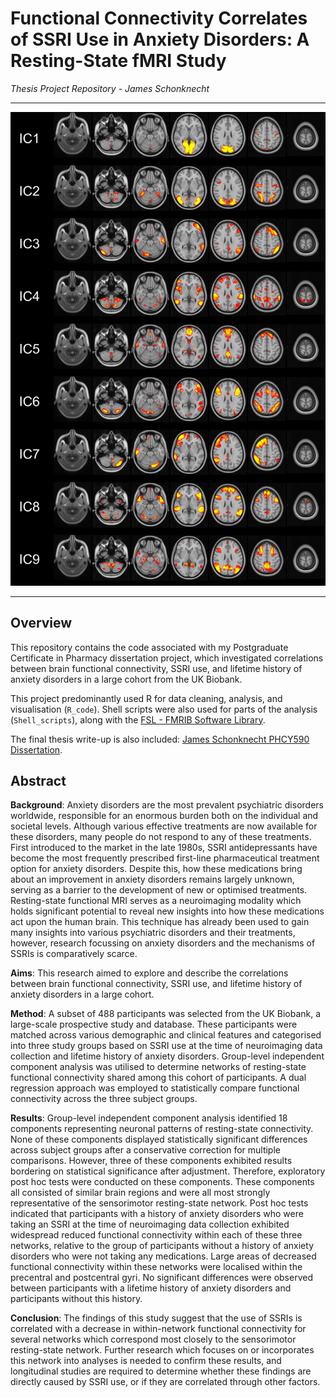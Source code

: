 # Functional Connectivity Correlates of SSRI Use in Anxiety Disorders: A Resting-State fMRI Study
*Thesis Project Repository - James Schonknecht*

---

<p align="center">
  <img src="Figures/independent_components_1.png" alt="Resting State Networks" width="600"/>
</p>

---

## Overview
This repository contains the code associated with my Postgraduate Certificate in Pharmacy dissertation project, which investigated correlations between brain functional connectivity, SSRI use, and lifetime history of anxiety disorders in a large cohort from the UK Biobank.

This project predominantly used R for data cleaning, analysis, and visualisation (`R_code`). Shell scripts were also used for parts of the analysis (`Shell_scripts`), along with the [FSL - FMRIB Software Library](https://fsl.fmrib.ox.ac.uk/fsl/docs/#/).

The final thesis write-up is also included: [James Schonknecht PHCY590 Dissertation](James%20Schonknecht%20PHCY590%20Dissertation.pdf).

## Abstract

**Background**: Anxiety disorders are the most prevalent psychiatric disorders worldwide, responsible for an enormous burden both on the individual and societal levels. Although various effective treatments are now available for these disorders, many people do not respond to any of these treatments. First introduced to the market in the late 1980s, SSRI antidepressants have become the most frequently prescribed first-line pharmaceutical treatment option for anxiety disorders. Despite this, how these medications bring about an improvement in anxiety disorders remains largely unknown, serving as a barrier to the development of new or optimised treatments. Resting-state functional MRI serves as a neuroimaging modality which holds significant potential to reveal new insights into how these medications act upon the human brain. This technique has already been used to gain many insights into various psychiatric disorders and their treatments, however, research focussing on anxiety disorders and the mechanisms of SSRIs is comparatively scarce.

**Aims**: This research aimed to explore and describe the correlations between brain functional connectivity, SSRI use, and lifetime history of anxiety disorders in a large cohort.

**Method**: A subset of 488 participants was selected from the UK Biobank, a large-scale prospective study and database. These participants were matched across various demographic and clinical features and categorised into three study groups based on SSRI use at the time of neuroimaging data collection and lifetime history of anxiety disorders. Group-level independent component analysis was utilised to determine networks of resting-state functional connectivity shared among this cohort of participants. A dual regression approach was employed to statistically compare functional connectivity across the three subject groups.

**Results**: Group-level independent component analysis identified 18 components representing neuronal patterns of resting-state connectivity. None of these components displayed statistically significant differences across subject groups after a conservative correction for multiple comparisons. However, three of these components exhibited results bordering on statistical significance after adjustment. Therefore, exploratory post hoc tests were conducted on these components. These components all consisted of similar brain regions and were all most strongly representative of the sensorimotor resting-state network. Post hoc tests indicated that participants with a history of anxiety disorders who were taking an SSRI at the time of neuroimaging data collection exhibited widespread reduced functional connectivity within each of these three networks, relative to the group of participants without a history of anxiety disorders who were not taking any medications. Large areas of decreased functional connectivity within these networks were localised within the precentral and postcentral gyri. No significant differences were observed between participants with a lifetime history of anxiety disorders and participants without this history.

**Conclusion**: The findings of this study suggest that the use of SSRIs is correlated with a decrease in within-network functional connectivity for several networks which correspond most closely to the sensorimotor resting-state network. Further research which focuses on or incorporates this network into analyses is needed to confirm these results, and longitudinal studies are required to determine whether these findings are directly caused by SSRI use, or if they are correlated through other factors.
